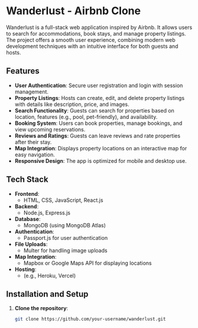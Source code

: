 # Wanderlust - Airbnb Clone

Wanderlust is a full-stack web application inspired by Airbnb. It allows users to search for accommodations, book stays, and manage property listings. The project offers a smooth user experience, combining modern web development techniques with an intuitive interface for both guests and hosts.

## Features

- **User Authentication**: Secure user registration and login with session management.
- **Property Listings**: Hosts can create, edit, and delete property listings with details like description, price, and images.
- **Search Functionality**: Guests can search for properties based on location, features (e.g., pool, pet-friendly), and availability.
- **Booking System**: Users can book properties, manage bookings, and view upcoming reservations.
- **Reviews and Ratings**: Guests can leave reviews and rate properties after their stay.
- **Map Integration**: Displays property locations on an interactive map for easy navigation.
- **Responsive Design**: The app is optimized for mobile and desktop use.

## Tech Stack

- **Frontend**: 
  - HTML, CSS, JavaScript, React.js
- **Backend**: 
  - Node.js, Express.js
- **Database**: 
  - MongoDB (using MongoDB Atlas)
- **Authentication**: 
  - Passport.js for user authentication
- **File Uploads**: 
  - Multer for handling image uploads
- **Map Integration**: 
  - Mapbox or Google Maps API for displaying locations
- **Hosting**: 
  - (e.g., Heroku, Vercel)

## Installation and Setup

1. **Clone the repository**:
   ```bash
   git clone https://github.com/your-username/wanderlust.git
